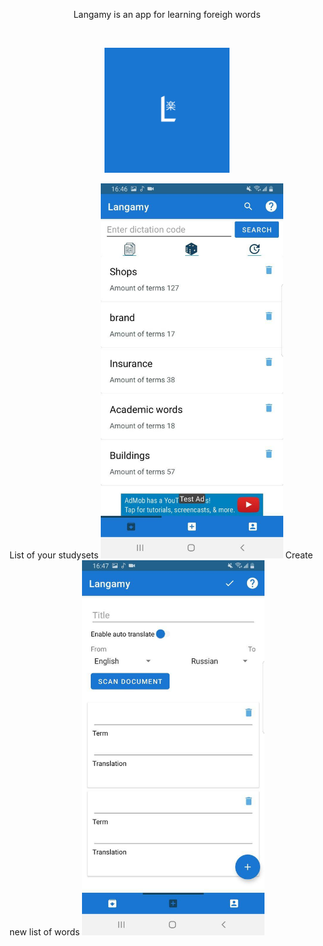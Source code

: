 <p align="center">
  Langamy is an app for learning foreigh words 
</p>
<br/>
<p align="center">
  <img src="/README/logo.png" width="200">
</p>
List of your studysets  
  
  <img src="/README/study_sets.jpg" height="600">
Create new list of words  
  
  <img src="/README/create.jpg" height="600">


